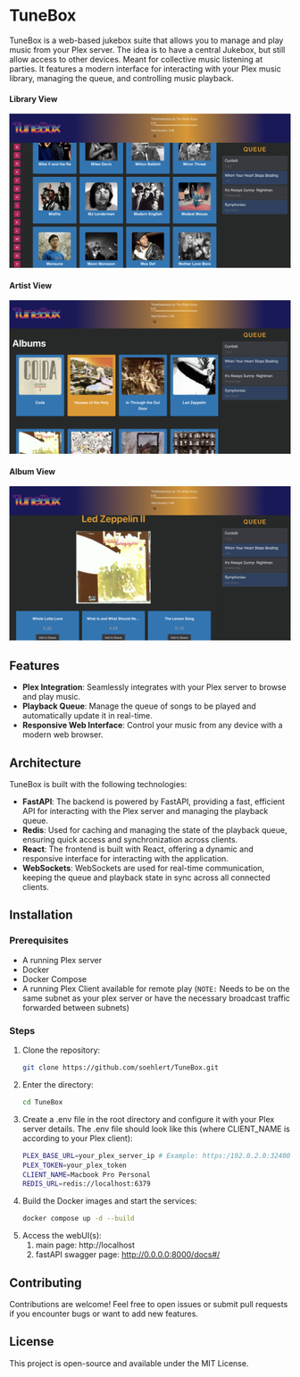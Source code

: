 # TuneBox

TuneBox is a web-based jukebox suite that allows you to manage and play music from your Plex server. The idea is to have
a central Jukebox, but still allow access to other devices. Meant for collective music listening at parties. It features 
a modern interface for interacting with your Plex music library, managing the queue, and controlling music playback.

#### Library View
![The Main Library Page](https://github.com/soehlert/TuneBox/blob/main/docs/images/Library.png?raw=true)

#### Artist View
![The Artist Album Page](https://github.com/soehlert/TuneBox/blob/main/docs/images/Artist.png?raw=true)

#### Album View
![The Album Detail Page](https://github.com/soehlert/TuneBox/blob/main/docs/images/Album.png?raw=true)


## Features
- **Plex Integration**: Seamlessly integrates with your Plex server to browse and play music.
- **Playback Queue**: Manage the queue of songs to be played and automatically update it in real-time.
- **Responsive Web Interface**: Control your music from any device with a modern web browser.

## Architecture

TuneBox is built with the following technologies:

- **FastAPI**: The backend is powered by FastAPI, providing a fast, efficient API for interacting with the Plex server 
  and managing the playback queue.
- **Redis**: Used for caching and managing the state of the playback queue, ensuring quick access and synchronization 
  across clients.
- **React**: The frontend is built with React, offering a dynamic and responsive interface for interacting with the 
  application.
- **WebSockets**: WebSockets are used for real-time communication, keeping the queue and playback state in sync across 
  all connected clients.

## Installation

### Prerequisites
- A running Plex server
- Docker
- Docker Compose
- A running Plex Client available for remote play (`NOTE:` Needs to be on the same subnet as your plex server or have the necessary broadcast traffic forwarded between subnets)

### Steps
1. Clone the repository:
   ```bash
   git clone https://github.com/soehlert/TuneBox.git
2. Enter the directory:
    ```bash
   cd TuneBox
3. Create a .env file in the root directory and configure it with your Plex server details. The .env file 
should look like this (where CLIENT_NAME is according to your Plex client):
    ```bash
    PLEX_BASE_URL=your_plex_server_ip # Example: https:/192.0.2.0:32400
    PLEX_TOKEN=your_plex_token
    CLIENT_NAME=Macbook Pro Personal
    REDIS_URL=redis://localhost:6379
4. Build the Docker images and start the services:
    ```bash
   docker compose up -d --build
5. Access the webUI(s):
   1. main page: http://localhost
   2. fastAPI swagger page: http://0.0.0.0:8000/docs#/

## Contributing
Contributions are welcome! Feel free to open issues or submit pull requests if you encounter bugs or want to add new 
features.

## License
This project is open-source and available under the MIT License.
